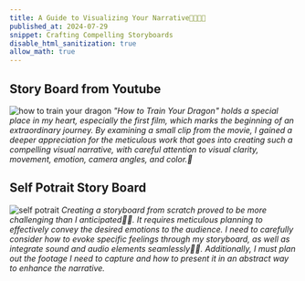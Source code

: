 ```yaml
---
title: A Guide to Visualizing Your Narrative💓🏐🎨🎼
published_at: 2024-07-29
snippet: Crafting Compelling Storyboards
disable_html_sanitization: true
allow_math: true
---
```


## Story Board from Youtube
![how to train your dragon](hiccup.png)
*"How to Train Your Dragon" holds a special place in my heart, especially the first film, which marks the beginning of an extraordinary journey. By examining a small clip from the movie, I gained a deeper appreciation for the meticulous work that goes into creating such a compelling visual narrative, with careful attention to visual clarity, movement, emotion, camera angles, and color.👏* 

## Self Potrait Story Board
![self potrait](potrait.png)
*Creating a storyboard from scratch proved to be more challenging than I anticipated😵‍💫. It requires meticulous planning to effectively convey the desired emotions to the audience. I need to carefully consider how to evoke specific feelings through my storyboard, as well as integrate sound and audio elements seamlessly🙇‍♀️. Additionally, I must plan out the footage I need to capture and how to present it in an abstract way to enhance the narrative.*